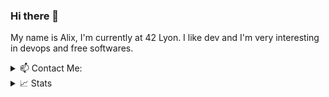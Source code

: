 ### Hi there 👋

<!--
**valktaelen/valktaelen** is a ✨ _special_ ✨ repository because its `README.md` (this file) appears on your GitHub profile.

Here are some ideas to get you started:

- 🔭 I’m currently working on ...
- 🌱 I’m currently learning ...
- 👯 I’m looking to collaborate on ...
- 🤔 I’m looking for help with ...
- 💬 Ask me about ...
- 📫 How to reach me: ...
- 😄 Pronouns: ...
- ⚡ Fun fact: ...
-->

My name is Alix, I'm currently at 42 Lyon. I like dev and I'm very interesting in devops and free softwares.

<details>
<summary>📫 Contact Me:</summary>
<br>

- 📧 Email: [aartiges@student.42lyon.fr](mailto:aartiges@student.42lyon.fr)
- 💼 LinkedIn : [Alix ARTIGES](https://www.linkedin.com/in/alix-artiges-1982731b7/)
</details>

<details>
<summary>📈 Stats</summary>
<br>
  
![](http://github-profile-summary-cards.vercel.app/api/cards/profile-details?username=valktaelen&theme=nord_dark) 
  
![](http://github-profile-summary-cards.vercel.app/api/cards/repos-per-language?username=valktaelen&theme=nord_dark) 
![](http://github-profile-summary-cards.vercel.app/api/cards/stats?username=valktaelen&theme=nord_dark)
</details>
